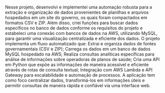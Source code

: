 Nesse projeto, desenvolvi e implementei uma automação robusta para a extração e organização de dados provenientes de planilhas e arquivos hospedados em um site do governo, os quais foram compactados em formatos CSV e ZIP. Além disso, criei funções para buscar dados específicos no banco de dados conforme os requisitos do projeto e estabeleci uma conexão com bancos de dados na AWS, utilizando MySQL, para garantir uma visualização centralizada e eficiente dos dados.
O projeto implementa um fluxo automatizado que:
Extrai e organiza dados de fontes governamentais (CSV e ZIP);
Carrega os dados em um banco de dados MySQL hospedado na AWS;
Realiza consultas analíticas específicas para análise de informações sobre operadoras de planos de saúde;
Cria uma API em Python que expõe as informações de maneira acessível e eficiente através de rotas de consulta textual;
Integração com AWS Lambda e API Gateway para escalabilidade e automação de processos.
A aplicação tem como foco centralizar dados, transformá-los em informações úteis e permitir consultas de maneira rápida e confiável via uma interface web.
